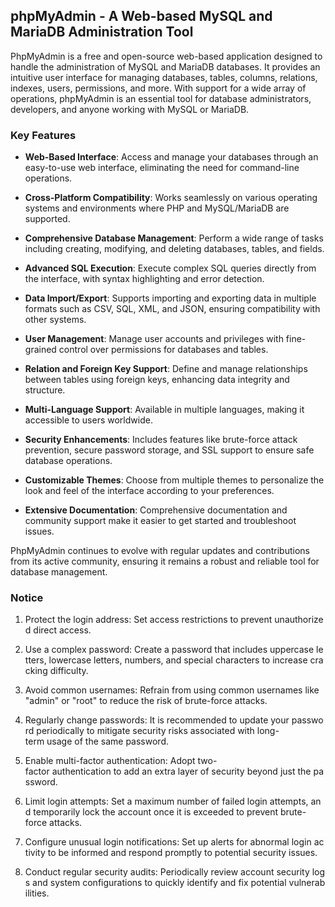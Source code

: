 ## phpMyAdmin - A Web-based MySQL and MariaDB Administration Tool

PhpMyAdmin is a free and open-source web-based application designed to handle the administration of MySQL and MariaDB databases. It provides an intuitive user interface for managing databases, tables, columns, relations, indexes, users, permissions, and more. With support for a wide array of operations, phpMyAdmin is an essential tool for database administrators, developers, and anyone working with MySQL or MariaDB.

### Key Features

- **Web-Based Interface**: Access and manage your databases through an easy-to-use web interface, eliminating the need for command-line operations.
  
- **Cross-Platform Compatibility**: Works seamlessly on various operating systems and environments where PHP and MySQL/MariaDB are supported.

- **Comprehensive Database Management**: Perform a wide range of tasks including creating, modifying, and deleting databases, tables, and fields.

- **Advanced SQL Execution**: Execute complex SQL queries directly from the interface, with syntax highlighting and error detection.

- **Data Import/Export**: Supports importing and exporting data in multiple formats such as CSV, SQL, XML, and JSON, ensuring compatibility with other systems.

- **User Management**: Manage user accounts and privileges with fine-grained control over permissions for databases and tables.

- **Relation and Foreign Key Support**: Define and manage relationships between tables using foreign keys, enhancing data integrity and structure.

- **Multi-Language Support**: Available in multiple languages, making it accessible to users worldwide.

- **Security Enhancements**: Includes features like brute-force attack prevention, secure password storage, and SSL support to ensure safe database operations.

- **Customizable Themes**: Choose from multiple themes to personalize the look and feel of the interface according to your preferences.

- **Extensive Documentation**: Comprehensive documentation and community support make it easier to get started and troubleshoot issues.

PhpMyAdmin continues to evolve with regular updates and contributions from its active community, ensuring it remains a robust and reliable tool for database management.

### Notice

1.  Protect the login address: Set access restrictions to prevent unauthorized direct access.
    
2.  Use a complex password: Create a password that includes uppercase letters, lowercase letters, numbers, and special characters to increase cracking difficulty.
    
3.  Avoid common usernames: Refrain from using common usernames like "admin" or "root" to reduce the risk of brute-force attacks.
    
4.  Regularly change passwords: It is recommended to update your password periodically to mitigate security risks associated with long-term usage of the same password.
    
5.  Enable multi-factor authentication: Adopt two-factor authentication to add an extra layer of security beyond just the password.
    
6.  Limit login attempts: Set a maximum number of failed login attempts, and temporarily lock the account once it is exceeded to prevent brute-force attacks.
    
7.  Configure unusual login notifications: Set up alerts for abnormal login activity to be informed and respond promptly to potential security issues.
    
8.  Conduct regular security audits: Periodically review account security logs and system configurations to quickly identify and fix potential vulnerabilities.
        